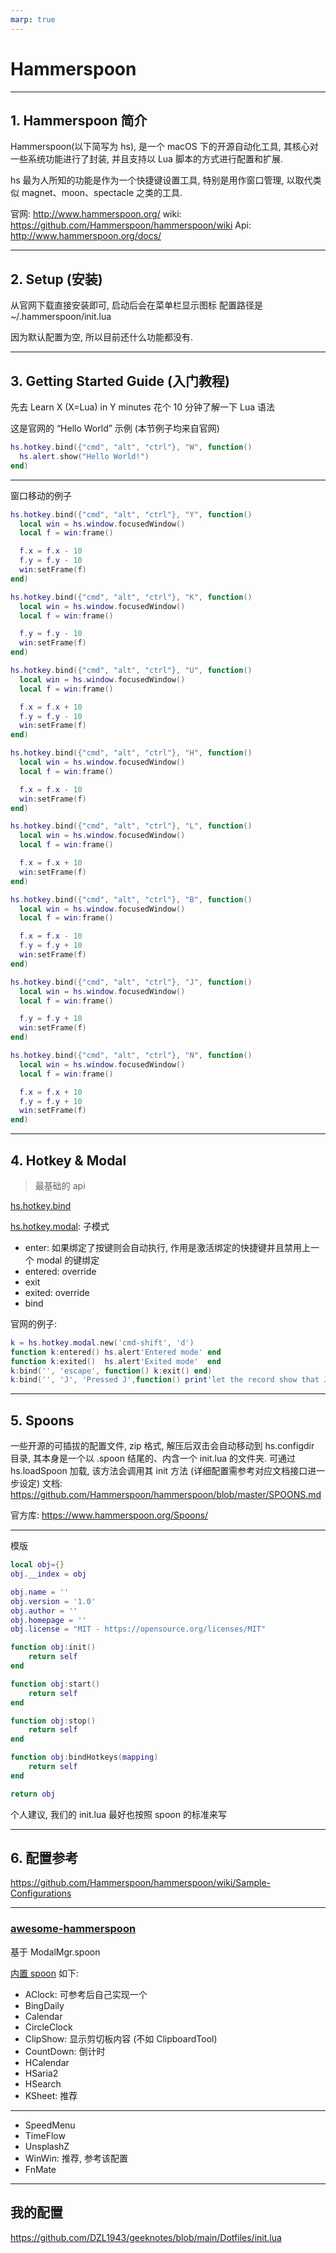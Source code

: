 ```yaml
---
marp: true
---
```

# Hammerspoon

---
## 1. Hammerspoon 简介

Hammerspoon(以下简写为 hs), 是一个 macOS 下的开源自动化工具, 其核心对一些系统功能进行了封装, 并且支持以 Lua 脚本的方式进行配置和扩展.

hs 最为人所知的功能是作为一个快捷键设置工具, 特别是用作窗口管理, 以取代类似 magnet、moon、spectacle 之类的工具.

官网: http://www.hammerspoon.org/
wiki: https://github.com/Hammerspoon/hammerspoon/wiki
Api: http://www.hammerspoon.org/docs/

---
## 2. Setup (安装)

从官网下载直接安装即可, 启动后会在菜单栏显示图标
配置路径是 ~/.hammerspoon/init.lua

因为默认配置为空, 所以目前还什么功能都没有.

---
## 3. Getting Started Guide (入门教程)

先去 Learn X (X=Lua) in Y minutes 花个 10 分钟了解一下 Lua 语法

这是官网的 “Hello World” 示例 (本节例子均来自官网)
``` lua
hs.hotkey.bind({"cmd", "alt", "ctrl"}, "W", function()
  hs.alert.show("Hello World!")
end)
```

---
窗口移动的例子
```lua
hs.hotkey.bind({"cmd", "alt", "ctrl"}, "Y", function()
  local win = hs.window.focusedWindow()
  local f = win:frame()

  f.x = f.x - 10
  f.y = f.y - 10
  win:setFrame(f)
end)

hs.hotkey.bind({"cmd", "alt", "ctrl"}, "K", function()
  local win = hs.window.focusedWindow()
  local f = win:frame()

  f.y = f.y - 10
  win:setFrame(f)
end)

hs.hotkey.bind({"cmd", "alt", "ctrl"}, "U", function()
  local win = hs.window.focusedWindow()
  local f = win:frame()

  f.x = f.x + 10
  f.y = f.y - 10
  win:setFrame(f)
end)

hs.hotkey.bind({"cmd", "alt", "ctrl"}, "H", function()
  local win = hs.window.focusedWindow()
  local f = win:frame()

  f.x = f.x - 10
  win:setFrame(f)
end)

hs.hotkey.bind({"cmd", "alt", "ctrl"}, "L", function()
  local win = hs.window.focusedWindow()
  local f = win:frame()

  f.x = f.x + 10
  win:setFrame(f)
end)

hs.hotkey.bind({"cmd", "alt", "ctrl"}, "B", function()
  local win = hs.window.focusedWindow()
  local f = win:frame()

  f.x = f.x - 10
  f.y = f.y + 10
  win:setFrame(f)
end)

hs.hotkey.bind({"cmd", "alt", "ctrl"}, "J", function()
  local win = hs.window.focusedWindow()
  local f = win:frame()

  f.y = f.y + 10
  win:setFrame(f)
end)

hs.hotkey.bind({"cmd", "alt", "ctrl"}, "N", function()
  local win = hs.window.focusedWindow()
  local f = win:frame()

  f.x = f.x + 10
  f.y = f.y + 10
  win:setFrame(f)
end)
```
---
## 4. Hotkey & Modal
> 最基础的 api

[hs.hotkey.bind](http://www.hammerspoon.org/docs/hs.hotkey.html#bind)

[hs.hotkey.modal](http://www.hammerspoon.org/docs/hs.hotkey.modal.html): 子模式
- enter: 如果绑定了按键则会自动执行, 作用是激活绑定的快捷键并且禁用上一个 modal 的键绑定
- entered: override
- exit
- exited: override
- bind

官网的例子:
```lua
k = hs.hotkey.modal.new('cmd-shift', 'd')
function k:entered() hs.alert'Entered mode' end
function k:exited()  hs.alert'Exited mode'  end
k:bind('', 'escape', function() k:exit() end)
k:bind('', 'J', 'Pressed J',function() print'let the record show that J was pressed' end)
```

---
## 5. Spoons

一些开源的可插拔的配置文件, zip 格式, 解压后双击会自动移动到 hs.configdir 目录, 其本身是一个以 .spoon 结尾的、内含一个 init.lua 的文件夹.
可通过 hs.loadSpoon 加载, 该方法会调用其 init 方法 (详细配置需参考对应文档接口进一步设定)
文档: https://github.com/Hammerspoon/hammerspoon/blob/master/SPOONS.md

官方库: https://www.hammerspoon.org/Spoons/

---
模版
```lua
local obj={}
obj.__index = obj

obj.name = ''
obj.version = '1.0'
obj.author = ''
obj.homepage = ''
obj.license = "MIT - https://opensource.org/licenses/MIT"

function obj:init()
    return self
end

function obj:start()
    return self
end

function obj:stop()
    return self
end

function obj:bindHotkeys(mapping)
    return self
end

return obj

```

个人建议, 我们的 init.lua 最好也按照 spoon 的标准来写

---
## 6. 配置参考

https://github.com/Hammerspoon/hammerspoon/wiki/Sample-Configurations

---
### [awesome-hammerspoon](https://github.com/ashfinal/awesome-hammerspoon)

基于 ModalMgr.spoon

[内置 spoon](https://github.com/ashfinal/awesome-hammerspoon/wiki/The-built-in-Spoons) 如下:

- AClock: 可参考后自己实现一个
- BingDaily
- Calendar
- CircleClock
- ClipShow: 显示剪切板内容 (不如 ClipboardTool)
- CountDown: 倒计时
- HCalendar
- HSaria2
- HSearch
- KSheet: 推荐
---
- SpeedMenu
- TimeFlow
- UnsplashZ
- WinWin: 推荐, 参考该配置
- FnMate

---
## 我的配置

https://github.com/DZL1943/geeknotes/blob/main/Dotfiles/init.lua